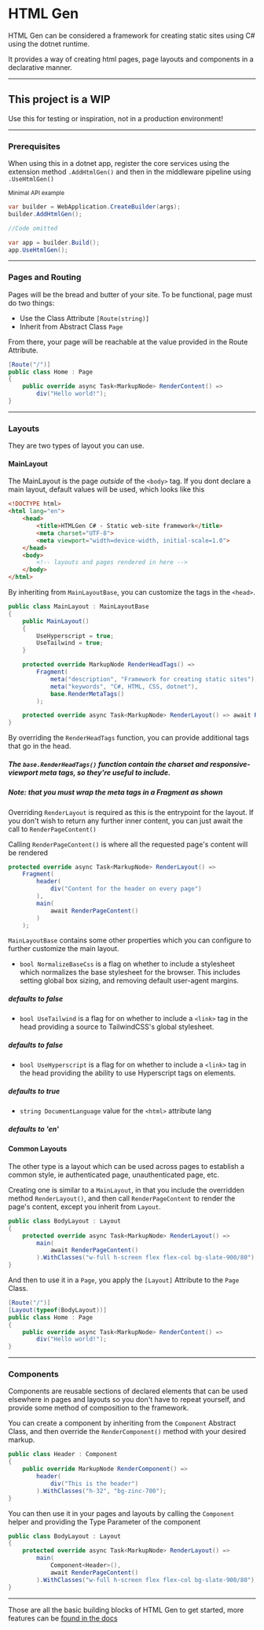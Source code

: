 # HTML Gen

HTML Gen can be considered a framework for creating static sites using C# using the dotnet runtime.

It provides a way of creating html pages, page layouts and components in a declarative manner.

---

## This project is a WIP

Use this for testing or inspiration, not in a production environment!

---


### Prerequisites

When using this in a dotnet app, register the core services using the extension method `.AddHtmlGen()` and then in the middleware pipeline using `.UseHtmlGen()`

<sub>Minimal API example
```c#
var builder = WebApplication.CreateBuilder(args);
builder.AddHtmlGen();

//Code omitted

var app = builder.Build();
app.UseHtmlGen();
```

---

### Pages and Routing

Pages will be the bread and butter of your site. To be functional, page must do two things:

- Use the Class Attribute `[Route(string)]`
- Inherit from Abstract Class `Page`

From there, your page will be reachable at the value provided in the Route Attribute.

```c#
[Route("/")]
public class Home : Page
{   
    public override async Task<MarkupNode> RenderContent() =>
        div("Hello world!");
}
```

---

### Layouts

They are two types of layout you can use.

#### MainLayout

The MainLayout is the page _outside_ of the `<body>` tag.
If you dont declare a main layout, default values will be used, which looks like this

```html
<!DOCTYPE html>
<html lang="en">
    <head>
        <title>HTMLGen C# - Static web-site framework</title>
        <meta charset="UTF-8">
        <meta viewport="width=device-width, initial-scale=1.0">
    </head>
    <body>
        <!-- layouts and pages rendered in here -->
    </body>
</html>
```

By inheriting from `MainLayoutBase`, you can customize the tags in the `<head>`.

```c#
public class MainLayout : MainLayoutBase
{
    public MainLayout()
    {
        UseHyperscript = true;
        UseTailwind = true;
    }

    protected override MarkupNode RenderHeadTags() =>
        Fragment(
            meta("description", "Framework for creating static sites"),
            meta("keywords", "C#, HTML, CSS, dotnet"),
            base.RenderMetaTags()
        );

    protected override async Task<MarkupNode> RenderLayout() => await RenderPageContent();
}
```

By overriding the `RenderHeadTags` function, you can provide additional tags that go in the head.

##### The `base.RenderHeadTags()` function contain the charset and responsive-viewport meta tags, so they're useful to include. 

##### Note: that you must wrap the meta tags in a Fragment as shown

Overriding `RenderLayout` is required as this is the entrypoint for the layout. If you don't wish to return any further inner content, you can just await the call to `RenderPageContent()`

Calling `RenderPageContent()` is where all the requested page's content will be rendered

```c#
protected override async Task<MarkupNode> RenderLayout() =>
    Fragment(
        header(
            div("Content for the header on every page")
        ),
        main(
            await RenderPageContent()
        )
    );
```

`MainLayoutBase` contains some other properties which you can configure to further customize the main layout.

- `bool NormalizeBaseCss` is a flag on whether to include a stylesheet which normalizes the base stylesheet for the browser. This includes setting global box sizing, and removing default user-agent margins.
##### defaults to false
- `bool UseTailwind` is a flag for on whether to include a `<link>` tag in the head providing a source to TailwindCSS's global stylesheet.
##### defaults to false
- `bool UseHyperscript` is a flag for on whether to include a `<link>` tag in the head providing the ability to use Hyperscript tags on elements.
##### defaults to true
- `string DocumentLanguage` value for the `<html>` attribute lang
##### defaults to 'en'

#### Common Layouts

The other type is a layout which can be used across pages to establish a common style, ie authenticated page, unauthenticated page, etc.

Creating one is similar to a `MainLayout`, in that you include the overridden method `RenderLayout()`, and then call `RenderPageContent` to render the page's content, except you inherit from `Layout`.

```c#
public class BodyLayout : Layout
{
    protected override async Task<MarkupNode> RenderLayout() =>
        main(
            await RenderPageContent()
        ).WithClasses("w-full h-screen flex flex-col bg-slate-900/80");
}
```

And then to use it in a `Page`, you apply the `[Layout]` Attribute to the `Page` Class.

```c#
[Route("/")]
[Layout(typeof(BodyLayout))]
public class Home : Page
{   
    public override async Task<MarkupNode> RenderContent() =>
        div("Hello world!");
}
```

---

### Components

Components are reusable sections of declared elements that can be used elsewhere in pages and layouts so you don't have to repeat yourself, and provide some method of composition to the framework.

You can create a component by inheriting from the `Component` Abstract Class, and then override the `RenderComponent()` method with your desired markup.

```c#
public class Header : Component
{
    public override MarkupNode RenderComponent() =>
        header(
            div("This is the header")
        ).WithClasses("h-32", "bg-zinc-700");
}
```

You can then use it in your pages and layouts by calling the `Component` helper and providing the Type Parameter of the component

```c#
public class BodyLayout : Layout
{    
    protected override async Task<MarkupNode> RenderLayout() =>
        main(
            Component<Header>(),
            await RenderPageContent()
        ).WithClasses("w-full h-screen flex flex-col bg-slate-900/80");
}
```

---

Those are all the basic building blocks of HTML Gen to get started, more features can be <a href="https://htmlgen.miaz.dev">found in the docs</a> 
